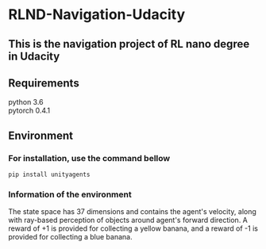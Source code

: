 # RLND-Navigation-Udacity
## This is the navigation project of RL nano degree in Udacity

## Requirements 
python 3.6 <br>pytorch 0.4.1<br>

## Environment
### For installation, use the command bellow
```
pip install unityagents
```
### Information of the environment
The state space has 37 dimensions and contains the agent's velocity, along with ray-based perception of objects around agent's forward direction. A reward of +1 is provided for collecting a yellow banana, and a reward of -1 is provided for collecting a blue banana.

